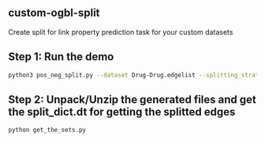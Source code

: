 ## custom-ogbl-split
Create split for link property prediction task for your custom datasets

## Step 1: Run the demo

```bash
python3 pos_neg_split.py --dataset Drug-Drug.edgelist --splitting_strategy random
```

## Step 2: Unpack/Unzip the generated files and get the split_dict.dt for getting the splitted edges

```bash
python get_the_sets.py
```
